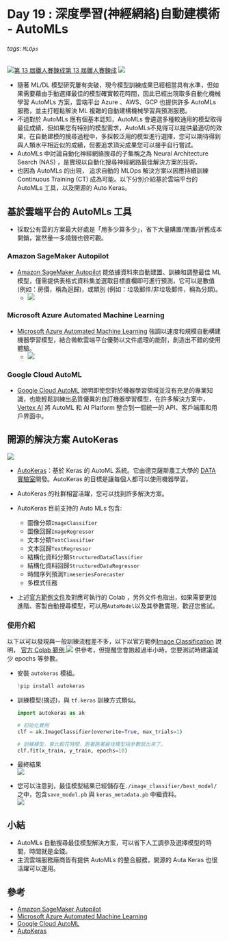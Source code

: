# Day 19 : 深度學習(神經網絡)自動建模術 - AutoMLs

###### tags: `MLOps`
[![](https://d1dwq032kyr03c.cloudfront.net/images/ironman_sticker/13/ai-and-data.png?sticker "第 13 屆鐵人賽鍊成")第 13 屆鐵人賽鍊成](https://ithelp.ithome.com.tw/users/20121130/ironman/4015)
[![](https://img.shields.io/badge/iThome%E9%90%B5%E4%BA%BA%E8%B3%BD2021-%E5%A8%81%E5%88%A9%E6%96%AF-blue)](https://ithelp.ithome.com.tw/articles/10266499)

-   隨著 ML/DL 模型研究屢有突破，現今模型訓練成果已經相當具有水準，但如果需要藉由手動選擇最佳的模型確實較花時間，因此已經出現取多自動化機械學習 AutoMLs 方案，雲端平台 Azure 、AWS、GCP 也提供許多 AutoMLs 服務，並主打輕鬆解決 ML 複雜的自動建構機械學習與預測服務。
-   不過對於 AutoMLs 應有個基本認知，AutoMLs 會遴選多種較通用的模型取得最佳成績，但如果您有特別的模型需求，AutoMLs不見得可以提供最適切的效果，在自動建模的搜尋過程中，多採較泛用的模型進行選擇，您可以期待得到與人類水平相近似的成績，但要追求頂尖成果您可以接手自行嘗試。
-   AutoMLs 中討論自動化神經網絡搜尋的子集稱之為 Neural Architecture Search (NAS) ，是實現以自動化搜尋神經網路最佳解決方案的技術。
-   也因為 AutoMLs 的出現， 追求自動的 MLOps 解決方案以因應持續訓練 Continuous Training (CT) 成為可能。以下分別介紹基於雲端平台的 AutoMLs 工具，以及開源的 Auto Keras。

基於雲端平台的 AutoMLs 工具
------------------

-   採取公有雲的方案最大好處是「用多少算多少」，省下大量購置/閒置/折舊成本開銷，當然量一多燒錢也很可觀。

### Amazon SageMaker Autopilot

-   [Amazon SageMaker Autopilot](https://aws.amazon.com/sagemaker/autopilot) 能依據資料來自動建置、訓練和調整最佳 ML 模型，僅需提供表格式資料集並選取目標直欄即可進行預測，它可以是數值 (例如：房價，稱為迴歸)，或類別 (例如：垃圾郵件/非垃圾郵件，稱為分類)。
    -   ![](https://d1.awsstatic.com/SageMaker/SageMaker%20reInvent%202020/Autopilot/product-page-diagram_SageMaker_Auto-Pilot_dk-bg%402x.e2d27caf8ec3224f1498d904aee630f61c847359.png)

### Microsoft Azure Automated Machine Learning

-   [Microsoft Azure Automated Machine Learning](https://azure.microsoft.com/en-in/services/machine-learning/automatedml/) 強調以速度和規模自動構建機器學習模型，結合微軟雲端平台優勢以文件處理的能耐，創造出不錯的使用體驗。
    -   ![](https://azure.microsoft.com/cdn/cvt-9c98bcf08ba179a48076ed1ac915e0b03792ce1515d95049f1e7f94fa10547e9/images/page/services/machine-learning/automatedml/learning-models.gif?637668606505980159)

### Google Cloud AutoML

-   [Google Cloud AutoML](https://cloud.google.com/automl) 說明即使您對於機器學習領域並沒有充足的專業知識，也能輕鬆訓練出品質優異的自訂機器學習模型，在許多解決方案中，[Vertex AI](https://cloud.google.com/vertex-ai/docs) 將 AutoML 和 AI Platform 整合到一個統一的 API、客戶端庫和用戶界面中。

開源的解決方案 AutoKeras
-----------------

![](https://camo.githubusercontent.com/1b4dfa29a12e42177feb68289fb3954069dac657021996ef09a8c182737bdf03/68747470733a2f2f6175746f6b657261732e636f6d2f696d672f726f775f7265642e737667)

-   [AutoKeras](https://autokeras.com/)：基於 Keras 的 AutoML 系統。它由德克薩斯農工大學的 [DATA 實驗室](http://faculty.cs.tamu.edu/xiahu/index.html)開發。AutoKeras 的目標是讓每個人都可以使用機器學習。
    
-   AutoKeras 的社群相當活躍，您可以找到許多解決方案。
    
-   AutoKeras 目前支持的 Auto MLs 包含:
    
    -   圖像分類`ImageClassifier`
    -   圖像回歸`ImageRegressor`
    -   文本分類`TextClassifier`
    -   文本回歸`TextRegressor`
    -   結構化資料分類`StructuredDataClassifier`
    -   結構化資料回歸`StructuredDataRegressor`
    -   時間序列預測`TimeseriesForecaster`
    -   多模式任務
-   上述[官方範例文件](https://autokeras.com/tutorial/overview/)及對應可執行的 Colab ，另外文件也指出，如果需要更加進階、客製自動搜尋模型，可以用`AutoModel`以及其參數實現，歡迎您嘗試。
    

### 使用介紹

以下以可以發現與一般訓練流程差不多，以下以官方範例[Image Classification](https://autokeras.com/tutorial/image_classification/) 說明， [官方 Colab 範例 ![](https://i.imgur.com/pQnQ4tG.png)](https://colab.research.google.com/github/keras-team/autokeras/blob/master/docs/ipynb/image_classification.ipynb) 供參考，但提醒您會跑超過半小時，您要測試時建議減少 epochs 等參數。

-   安裝 `autokeras` 模組。
    
    ```python
    !pip install autokeras
    
    ```
    
-   訓練模型(摘述)，與 `tf.keras` 訓練方式類似。
    
    ```python
    import autokeras as ak
    
    # 初始化實例
    clf = ak.ImageClassifier(overwrite=True, max_trials=1)
    
    # 訓練模型，會比較花時間，跑著跑著最佳模型與參數就出來了。
    clf.fit(x_train, y_train, epochs=10)
    
    
    ```
    
-   最終結果  
    ![](https://i.imgur.com/jmazSfT.png)
    
-   您可以注意到，最佳模型結果已經儲存在`./image_classifier/best_model/` 之中，包含`save_model.pb` 與 `keras_metadata.pb` 中繼資料。  
    ![](https://i.imgur.com/Vlhvhcl.png)
    

小結
--

-   AutoMLs 自動搜尋最佳模型解決方案，可以省下人工調參及選擇模型的時間，時間就是金錢。
-   主流雲端服務廠商皆有提供 AutoMLs 的整合服務，開源的 Auta Keras 也很活躍可以運用。

參考
--

-   [Amazon SageMaker Autopilot](https://aws.amazon.com/sagemaker/autopilot)
-   [Microsoft Azure Automated Machine Learning](https://azure.microsoft.com/en-in/services/machine-learning/automatedml/)
-   [Google Cloud AutoML](https://cloud.google.com/automl)
-   [AutoKeras](https://autokeras.com/)
